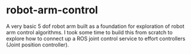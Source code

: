 # robot-arm-control

A very basic 5 dof robot arm built as a foundation for exploration of robot arm control algorithms. 
I took some time to build this from scratch to explore how to connect up a ROS joint control service to 
effort controllers (Joint position controller).

